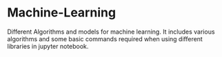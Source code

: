 # Machine-Learning
Different Algorithms and models for machine learning.
It includes various algorithms and some basic commands required when using different libraries in jupyter notebook.
